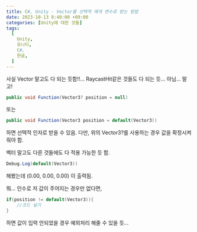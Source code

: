 ```yaml
---
title: C#, Unity - Vector를 선택적 매개 변수로 받는 방법
date: 2023-10-13 8:40:00 +09:00
categories: [Unity에 대한 것들]
tags:
  [
    Unity,
    유니티,
    C#,
    한글,
  ]
---
```


사실 Vector 말고도 다 되는 듯함!!... RaycastHit같은 것들도 다 되는 듯... 아님... 말고!

``` c#
public void Function(Vector3? position = null)
```

또는

``` c#
public void Function(Vector3 position = default(Vector3))
```

하면 선택적 인자로 받을 수 있음.
다만, 위의 Vector3?를 사용하는 경우 값을 확정시켜줘야 함.


벡터 말고도 다른 것들에도 다 적용 가능한 듯 함.

``` c#
Debug.Log(default(Vector3)) 
```
해봤는데 (0.00, 0.00, 0.00) 이 출력됨.

뭐... 인수로 저 값이 주어지는 경우만 없다면, 

```c#
if(position != default(Vector3)){
    //코드 넣기
}
```
하면 값이 입력 안되었을 경우 예외처리 해줄 수 있을 듯...